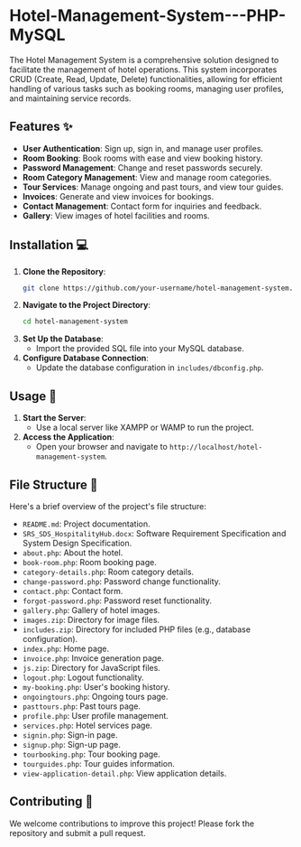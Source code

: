 # Hotel-Management-System---PHP-MySQL
The Hotel Management System is a comprehensive solution designed to facilitate the management of hotel operations. This system incorporates CRUD (Create, Read, Update, Delete) functionalities, allowing for efficient handling of various tasks such as booking rooms, managing user profiles, and maintaining service records.

## Features ✨

- **User Authentication**: Sign up, sign in, and manage user profiles.
- **Room Booking**: Book rooms with ease and view booking history.
- **Password Management**: Change and reset passwords securely.
- **Room Category Management**: View and manage room categories.
- **Tour Services**: Manage ongoing and past tours, and view tour guides.
- **Invoices**: Generate and view invoices for bookings.
- **Contact Management**: Contact form for inquiries and feedback.
- **Gallery**: View images of hotel facilities and rooms.

## Installation 💻

1. **Clone the Repository**:
   ```bash
   git clone https://github.com/your-username/hotel-management-system.git
2. **Navigate to the Project Directory**:
   ```bash
   cd hotel-management-system
3. **Set Up the Database**:
   - Import the provided SQL file into your MySQL database.
4. **Configure Database Connection**:
   - Update the database configuration in `includes/dbconfig.php`.

## Usage 🔧

1. **Start the Server**:
   - Use a local server like XAMPP or WAMP to run the project.
2. **Access the Application**:
   - Open your browser and navigate to `http://localhost/hotel-management-system`.

## File Structure 📂

Here's a brief overview of the project's file structure:

- `README.md`: Project documentation.
- `SRS_SDS_HospitalityHub.docx`: Software Requirement Specification and System Design Specification.
- `about.php`: About the hotel.
- `book-room.php`: Room booking page.
- `category-details.php`: Room category details.
- `change-password.php`: Password change functionality.
- `contact.php`: Contact form.
- `forgot-password.php`: Password reset functionality.
- `gallery.php`: Gallery of hotel images.
- `images.zip`: Directory for image files.
- `includes.zip`: Directory for included PHP files (e.g., database configuration).
- `index.php`: Home page.
- `invoice.php`: Invoice generation page.
- `js.zip`: Directory for JavaScript files.
- `logout.php`: Logout functionality.
- `my-booking.php`: User's booking history.
- `ongoingtours.php`: Ongoing tours page.
- `pasttours.php`: Past tours page.
- `profile.php`: User profile management.
- `services.php`: Hotel services page.
- `signin.php`: Sign-in page.
- `signup.php`: Sign-up page.
- `tourbooking.php`: Tour booking page.
- `tourguides.php`: Tour guides information.
- `view-application-detail.php`: View application details.

## Contributing 🤝

We welcome contributions to improve this project! Please fork the repository and submit a pull request.
